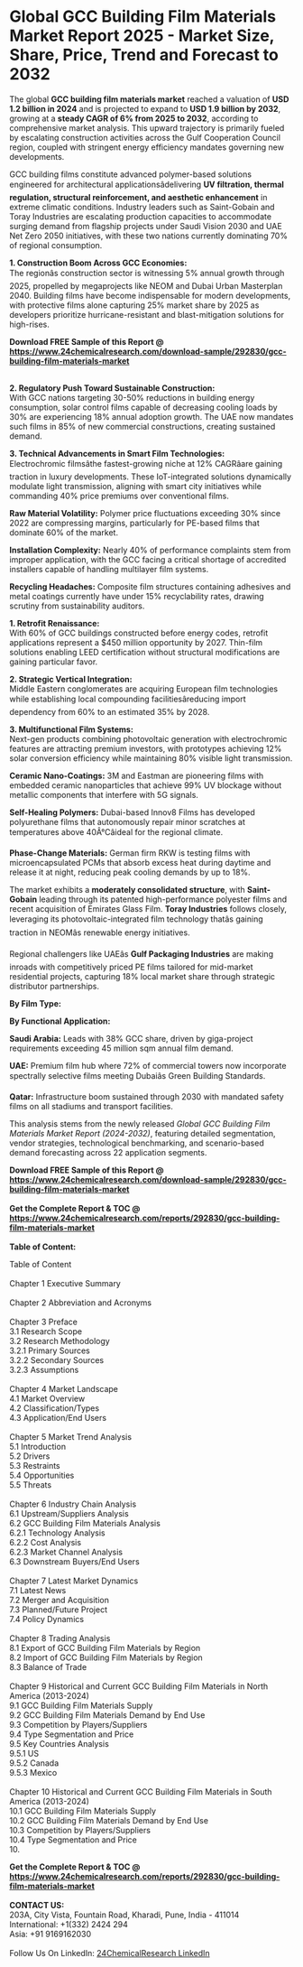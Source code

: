 <h1>Global GCC Building Film Materials Market Report 2025 - Market Size, Share, Price, Trend and Forecast to 2032</h1><p>The global <strong>GCC building film materials market</strong> reached a valuation of <strong>USD 1.2 billion in 2024</strong> and is projected to expand to <strong>USD 1.9 billion by 2032</strong>, growing at a <strong>steady CAGR of 6% from 2025 to 2032</strong>, according to comprehensive market analysis. This upward trajectory is primarily fueled by escalating construction activities across the Gulf Cooperation Council region, coupled with stringent energy efficiency mandates governing new developments.</p><p>GCC building films constitute advanced polymer-based solutions engineered for architectural applicationsâdelivering <strong>UV filtration, thermal regulation, structural reinforcement, and aesthetic enhancement</strong> in extreme climatic conditions. Industry leaders such as Saint-Gobain and Toray Industries are escalating production capacities to accommodate surging demand from flagship projects under Saudi Vision 2030 and UAE Net Zero 2050 initiatives, with these two nations currently dominating 70% of regional consumption.</p><p><strong>1. Construction Boom Across GCC Economies:</strong><br>
The regionâs construction sector is witnessing 5% annual growth through 2025, propelled by megaprojects like NEOM and Dubai Urban Masterplan 2040. Building films have become indispensable for modern developments, with protective films alone capturing 25% market share by 2025 as developers prioritize hurricane-resistant and blast-mitigation solutions for high-rises.</p><div><b>Download FREE Sample of this Report @ 
            <a href="https://www.24chemicalresearch.com/download-sample/292830/gcc-building-film-materials-market">
            https://www.24chemicalresearch.com/download-sample/292830/gcc-building-film-materials-market</a></b></div><br><p><strong>2. Regulatory Push Toward Sustainable Construction:</strong><br>
With GCC nations targeting 30-50% reductions in building energy consumption, solar control films capable of decreasing cooling loads by 30% are experiencing 18% annual adoption growth. The UAE now mandates such films in 85% of new commercial constructions, creating sustained demand.</p><p><strong>3. Technical Advancements in Smart Film Technologies:</strong><br>
Electrochromic filmsâthe fastest-growing niche at 12% CAGRâare gaining traction in luxury developments. These IoT-integrated solutions dynamically modulate light transmission, aligning with smart city initiatives while commanding 40% price premiums over conventional films.</p><p><strong>Raw Material Volatility:</strong> Polymer price fluctuations exceeding 30% since 2022 are compressing margins, particularly for PE-based films that dominate 60% of the market.</p><p><strong>Installation Complexity:</strong> Nearly 40% of performance complaints stem from improper application, with the GCC facing a critical shortage of accredited installers capable of handling multilayer film systems.</p><p><strong>Recycling Headaches:</strong> Composite film structures containing adhesives and metal coatings currently have under 15% recyclability rates, drawing scrutiny from sustainability auditors.</p><p><strong>1. Retrofit Renaissance:</strong><br>
With 60% of GCC buildings constructed before energy codes, retrofit applications represent a $450 million opportunity by 2027. Thin-film solutions enabling LEED certification without structural modifications are gaining particular favor.</p><p><strong>2. Strategic Vertical Integration:</strong><br>
Middle Eastern conglomerates are acquiring European film technologies while establishing local compounding facilitiesâreducing import dependency from 60% to an estimated 35% by 2028.</p><p><strong>3. Multifunctional Film Systems:</strong><br>
Next-gen products combining photovoltaic generation with electrochromic features are attracting premium investors, with prototypes achieving 12% solar conversion efficiency while maintaining 80% visible light transmission.</p><p><strong>Ceramic Nano-Coatings:</strong> 3M and Eastman are pioneering films with embedded ceramic nanoparticles that achieve 99% UV blockage without metallic components that interfere with 5G signals.</p><p><strong>Self-Healing Polymers:</strong> Dubai-based Innov8 Films has developed polyurethane films that autonomously repair minor scratches at temperatures above 40Â°Câideal for the regional climate.</p><p><strong>Phase-Change Materials:</strong> German firm RKW is testing films with microencapsulated PCMs that absorb excess heat during daytime and release it at night, reducing peak cooling demands by up to 18%.</p><p>The market exhibits a <strong>moderately consolidated structure</strong>, with <strong>Saint-Gobain</strong> leading through its patented high-performance polyester films and recent acquisition of Emirates Glass Film. <strong>Toray Industries</strong> follows closely, leveraging its photovoltaic-integrated film technology thatâs gaining traction in NEOMâs renewable energy initiatives.</p><p>Regional challengers like UAEâs <strong>Gulf Packaging Industries</strong> are making inroads with competitively priced PE films tailored for mid-market residential projects, capturing 18% local market share through strategic distributor partnerships.</p><p><strong>By Film Type:</strong></p><p><strong>By Functional Application:</strong></p><p><strong>Saudi Arabia:</strong> Leads with 38% GCC share, driven by giga-project requirements exceeding 45 million sqm annual film demand.</p><p><strong>UAE:</strong> Premium film hub where 72% of commercial towers now incorporate spectrally selective films meeting Dubaiâs Green Building Standards.</p><p><strong>Qatar:</strong> Infrastructure boom sustained through 2030 with mandated safety films on all stadiums and transport facilities.</p><p>This analysis stems from the newly released <em>Global GCC Building Film Materials Market Report (2024-2032)</em>, featuring detailed segmentation, vendor strategies, technological benchmarking, and scenario-based demand forecasting across 22 application segments.</p><div><b>Download FREE Sample of this Report @ 
            <a href="https://www.24chemicalresearch.com/download-sample/292830/gcc-building-film-materials-market">
            https://www.24chemicalresearch.com/download-sample/292830/gcc-building-film-materials-market</a></b></div><br><div><b>Get the Complete Report & TOC @ 
            <a href="https://www.24chemicalresearch.com/reports/292830/gcc-building-film-materials-market">
            https://www.24chemicalresearch.com/reports/292830/gcc-building-film-materials-market</a></b></div><br>
            <b>Table of Content:</b><p>Table of Content<br />
<br />
Chapter 1 Executive Summary<br />
<br />
Chapter 2 Abbreviation and Acronyms<br />
<br />
Chapter 3 Preface<br />
3.1 Research Scope<br />
3.2 Research Methodology<br />
  3.2.1 Primary Sources<br />
  3.2.2 Secondary Sources<br />
  3.2.3 Assumptions<br />
		<br />
Chapter 4 Market Landscape<br />
4.1 Market Overview<br />
4.2 Classification/Types<br />
4.3 Application/End Users<br />
<br />
Chapter 5 Market Trend Analysis <br />
5.1 Introduction<br />
5.2 Drivers<br />
5.3 Restraints<br />
5.4 Opportunities<br />
5.5 Threats<br />
<br />
Chapter 6 Industry Chain Analysis<br />
6.1 Upstream/Suppliers Analysis<br />
6.2 GCC Building Film Materials Analysis<br />
  6.2.1 Technology Analysis<br />
  6.2.2 Cost Analysis<br />
  6.2.3 Market Channel Analysis<br />
6.3 Downstream Buyers/End Users<br />
<br />
Chapter 7 Latest Market Dynamics<br />
7.1 Latest News<br />
7.2 Merger and Acquisition<br />
7.3 Planned/Future Project<br />
7.4 Policy Dynamics<br />
<br />
Chapter 8 Trading Analysis<br />
8.1 Export of GCC Building Film Materials by Region<br />
8.2 Import of GCC Building Film Materials by Region<br />
8.3 Balance of Trade<br />
<br />
Chapter 9 Historical and Current GCC Building Film Materials in North America (2013-2024)<br />
9.1 GCC Building Film Materials Supply <br />
9.2 GCC Building Film Materials Demand by End Use<br />
9.3 Competition by Players/Suppliers<br />
9.4 Type Segmentation and Price<br />
9.5 Key Countries Analysis<br />
  9.5.1 US<br />
  9.5.2 Canada<br />
  9.5.3 Mexico<br />
<br />
Chapter 10 Historical and Current GCC Building Film Materials in South America (2013-2024)<br />
10.1 GCC Building Film Materials Supply <br />
10.2 GCC Building Film Materials Demand by End Use<br />
10.3 Competition by Players/Suppliers<br />
10.4 Type Segmentation and Price<br />
10.</p><div><b>Get the Complete Report & TOC @ 
            <a href="https://www.24chemicalresearch.com/reports/292830/gcc-building-film-materials-market">
            https://www.24chemicalresearch.com/reports/292830/gcc-building-film-materials-market</a></b></div><br><b>CONTACT US:</b><br>
            203A, City Vista, Fountain Road, Kharadi, Pune, India - 411014<br>
            International: +1(332) 2424 294<br>
            Asia: +91 9169162030 <br><br>
            Follow Us On LinkedIn: <a href="https://www.linkedin.com/company/24chemicalresearch/">24ChemicalResearch LinkedIn</a>